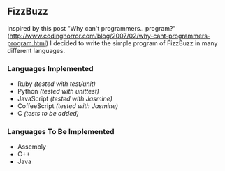 ## FizzBuzz

Inspired by this post "Why can't programmers.. program?" (http://www.codinghorror.com/blog/2007/02/why-cant-programmers-program.html) I decided to write the simple program of FizzBuzz in many different languages.

### Languages Implemented

* Ruby _(tested with test/unit)_
* Python _(tested with unittest)_
* JavaScript _(tested with Jasmine)_
* CoffeeScript _(tested with Jasmine)_
* C _(tests to be added)_

### Languages To Be Implemented

* Assembly 
* C++
* Java
